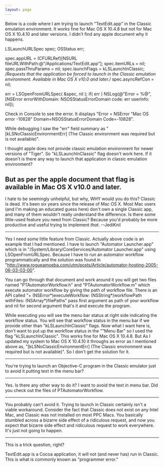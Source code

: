 ```yaml
---
layout: page
---
```


Below is a code where I am trying to launch "TextEdit.app" in the Classic emulation environment. It works fine for Mac OS X 10.4.8 but not for Mac OS X 10.4.10 and later versions.
I didn't find any apple document why it happens.

    
LSLaunchURLSpec spec;
OSStatus err;
	
spec.appURL			= (CFURLRef)[NSURL fileURLWithPath:@"/Applications/TextEdit.app"];
spec.itemURLs		= nil;
spec.passThruParams	= nil;
spec.launchFlags           = kLSLaunchInClassic; /*Requests that the application be forced to launch in the Classic emulation environment. Available in Mac OS X v10.0 and later.*/
spec.asyncRefCon	        = nil;
	
err = LSOpenFromURLSpec( &spec, nil );
if( err )
		NSLog(@"Error = %@",[NSError errorWithDomain: NSOSStatusErrorDomain code: err userInfo: nil]);


Check in Console to see the error. It displays
"Error = NSError "Mac OS error -10828" Domain=NSOSStatusErrorDomain Code=-10828".

While debugging I saw the "err" field summary as "[kLSNoClassicEnvironmentErr] (The Classic environment was required but is not available)".

I thought apple does not provide classic emulation environment for newer versions of "Tiger". So "kLSLaunchInClassic" flag doesn't work here. If it doesn't is there any way to launch that application in classic emulation environment?

But as per the apple document that flag is available in Mac OS X v10.0 and later.
----
I hate to be seemingly unhelpful, but why, WHY would you do this? Classic is dead. It's been six years since the release of Mac OS X. Most Mac users (and I'm making an educated guess here) don't own a single Classic app, and many of them wouldn't really understand the difference. Is there some little-used feature you need from Classic? Because you'd probably be more productive and useful trying to implement *that*. --JediKnil

----
Yes I need some little feature from Classic. Actually above code is an example that I had mentioned. I have to launch "Automator Launcher.app"  which is in "/System/Library/CoreServices/Automator Launcher.app" using LSOpenFromURLSpec. Because I have to run an automator workflow programmatically and the solution was found in "http://www.rogueamoeba.com/utm/posts/Article/automator-hosting-2005-06-03-03-00". 

You can go through that document and work around it you will get two files named "PTAutomatorWorkflow.h" and "PTAutomatorWorkflow.m" which execute automator workflow by giving the path of workflow file. There is an API called "+ (NSError*)executeWorkflow: (NSString*)workflowPath withFiles: (NSArray*)filePaths" pass first argument as path of your workflow and nil for second argument that's it and execute the program. 

While executing you will see the menu bar status at right side indicating the workflow status. You will see that workflow status in the menu bar if we provide other than "kLSLaunchInClassic" flags. Now what I want here is, don't want to put up the workflow status in the ""Menu Bar"  so  I used the flag "kLSLaunchInClassic". This works fine for Mac OS X 10.4.8. But As I updated my system to Mac OS X 10.4.10 it throughs as error as I mentioned above as, "[kLSNoClassicEnvironmentErr] (The Classic environment was required but is not available)". So I don't get the solution for it.

----

You're trying to launch an Objective-C program in the Classic emulator just to avoid it putting text in the menu bar?

----

Yes. 
Is there any other way to do it? I want to avoid the text in menu bar.
Did you check out the files of PTAutomatorWorkflow.

----
You probably can't avoid it. Trying to launch in Classic certainly isn't a viable workaround. Consider the fact that Classic does not exist on any Intel Mac, and Classic was not installed on most PPC Macs. You basically stumbled across a bizarre side effect of a ridiculous request, and now you expect that bizarre side effect and ridiculous request to work everywhere. It's just not going to happen.

----

This is a trick question, right?

TextEdit.app is a Cocoa application, it will not (and never has) run in Classic.
This is what is commonly known as "programmer error."
